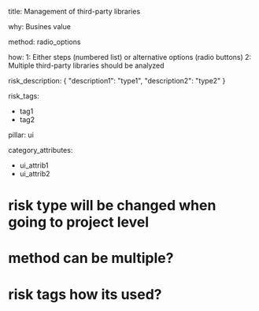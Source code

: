 title: Management of third-party libraries

why: Busines value

method: radio_options

how:
  1: Either steps (numbered list) or alternative options (radio buttons)
  2: Multiple third-party libraries should be analyzed

risk_description: {
  "description1": "type1",
  "description2": "type2"
}

risk_tags:
- tag1
- tag2

pillar: ui

category_attributes:
- ui_attrib1
- ui_attrib2


# risk type will be changed when going to project level
# method can be multiple?
# risk tags how its used?
